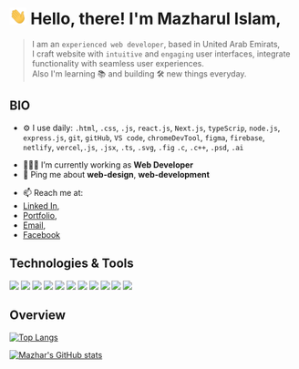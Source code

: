 # <img src="https://raw.githubusercontent.com/Maaazhar/Maaazhar/main/wave.gif" width="30px"> Hello, there! I'm Mazharul Islam,
> I am an `experienced web developer`, based in United Arab Emirats, 
<br>I craft website with `intuitive` and `engaging` user interfaces, integrate functionality with seamless user experiences.
<br>Also I'm learning 📚 and building 🛠️ new things everyday.
> 
## BIO
- ⚙️ I use daily: `.html`, `.css`, `.js`, `react.js`, `Next.js`, `typeScrip`, `node.js`, `express.js`, `git`, `gitHub`, `VS code`, `chromeDevTool`, `figma`, `firebase`, `netlify`, `vercel`,`.js`, `.jsx`, `.ts`,  `.svg`, `.fig` `.c`, `.c++`, `.psd`, `.ai`
<!-- - 🌍  -->
- 👨🏻‍💻 I’m currently working as **Web Developer**
- 💬 Ping me about **web-design**, **web-development** 
 <!-- and **anime** :stuck_out_tongue_closed_eyes: -->
- 📫 Reach me at:
- [Linked In](https://www.linkedin.com/in/maaazhar/),
- [Portfolio](https://mazharul-islam.web.app/),
- [Email](mailto:mailformazhar@gmail.com/),
- [Facebook](https://www.facebook.com/maaazhaaar/)
<!-- - ⚡️ Fun fact: I'm a huge fan of **Anime** -->

## Technologies & Tools
![](https://img.shields.io/badge/OS-Windows-informational?style=flat&logo=windows&logoColor=white&color=628FDB)
![](https://img.shields.io/badge/Editor-VS&nbsp;Code-informational?style=flat&logo=visual%20studio&logoColor=white&color=628FDB)
![](https://img.shields.io/badge/Browser-Brave-informational?style=flat&logo=brave&logoColor=white&color=628FDB)
![](https://img.shields.io/badge/Code-HTML-informational?style=flat&logo=html5&logoColor=white&color=628FDB)
![](https://img.shields.io/badge/Code-CSS-informational?style=flat&logo=css3&logoColor=white&color=628FDB)
![](https://img.shields.io/badge/Code-Javascript-informational?style=flat&logo=javascript&logoColor=white&color=628FDB)
![](https://img.shields.io/badge/Code-React-informational?style=flat&logo=react&logoColor=white&color=628FDB)
![](https://img.shields.io/badge/Shell-Git&nbsp;Bash-informational?style=flat&logo=git&logoColor=white&color=628FDB)
![](https://img.shields.io/badge/Tool-Photoshop-informational?style=flat&logo=adobe%20photoshop&logoColor=white&color=628FDB)
![](https://img.shields.io/badge/Tool-Illustrator-informational?style=flat&logo=adobe%20illustrator&logoColor=white&color=628FDB)
![](https://img.shields.io/badge/Tool-Adobe&nbsp;XD-informational?style=flat&logo=adobe%20xd&logoColor=white&color=628FDB)

## Overview

[![Top Langs](https://github-readme-stats.vercel.app/api/top-langs/?username=maaazhar&layout=compact&theme=tokyonight)](https://github.com/Maaazhar/github-readme-stats)

[![Mazhar's GitHub stats](https://github-readme-stats.vercel.app/api?username=maaazhar&count_private=true&show_icons=true&theme=tokyonight)](https://github.com/Maaazhar/github-readme-stats)
